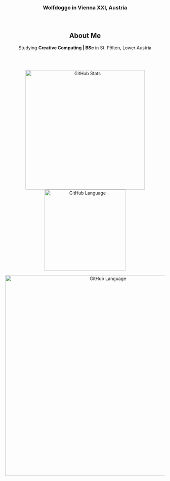 <div align="center">
  <h3>Wolfdoggo in Vienna XXI, Austria</h3>
  <h4></h4>
  
  <br />
  
  <div align="center">
    <h2>About Me</h2>
    <p>Studying <b>Creative Computing | BSc</b> in St. Pölten, Lower Austria</p>
  </div>

  <br />

  <p align="center">
    <br />
    <img width=377 src="https://github-readme-stats.vercel.app/api?username=DecodingInspire9211&count_private=true&show_icons=true&rank_icon=percentile&include_all_commits=true" alt="GitHub Stats">
    <img width=256 src="https://github-readme-stats.vercel.app/api/top-langs/?username=DecodingInspire9211&count_private=true&show_icons=true&layout=donut" alt="GitHub Language">
  </p>
  <img width=633 src="https://github-readme-stats.vercel.app/api/wakatime?username=DecoWolfdoggo&layout=compact" alt="GitHub Language">
  </div>
</div>
